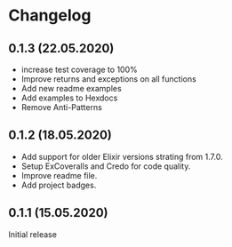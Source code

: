 # Changelog

## 0.1.3 (22.05.2020)

* increase test coverage to 100%
* Improve returns and exceptions on all functions 
* Add new readme examples 
* Add examples to Hexdocs
* Remove Anti-Patterns

## 0.1.2 (18.05.2020)

* Add support for older Elixir versions strating from 1.7.0.
* Setup ExCoveralls and Credo for code quality.
* Improve readme file.
* Add project badges.

## 0.1.1 (15.05.2020)

Initial release
